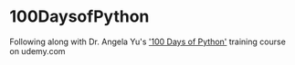 # 100DaysofPython
Following along with Dr. Angela Yu's ['100 Days of Python'](https://www.udemy.com/course/100-days-of-code/) training course on udemy.com
